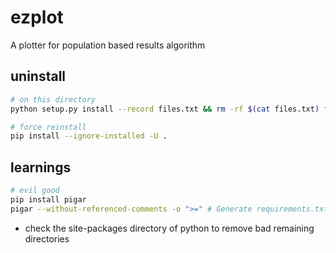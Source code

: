 # ezplot
A plotter for population based results algorithm

## uninstall

```bash
# on this directory
python setup.py install --record files.txt && rm -rf $(cat files.txt) files.txt

# force reinstall
pip install --ignore-installed -U .
```

## learnings

```bash
# evil good
pip install pigar
pigar --without-referenced-comments -o ">=" # Generate requirements.txt for current directory.
```

- check the site-packages directory of python to remove bad remaining directories
```
